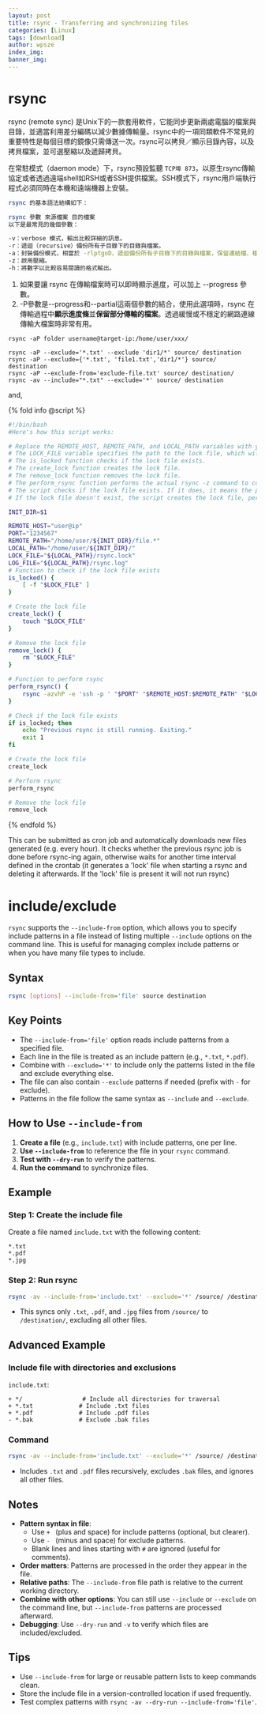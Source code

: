 ```yaml
---
layout: post
title: rsync - Transferring and synchronizing files 
categories: [Linux]
tags: [download]
author: wpsze
index_img: 
banner_img: 
---
```


# rsync

rsync (remote sync) 是Unix下的一款套用軟件，它能同步更新兩處電腦的檔案與目錄，並適當利用差分編碼以減少數據傳輸量。rsync中的一項同類軟件不常見的重要特性是每個目標的鏡像只需傳送一次。rsync可以拷貝／顯示目錄內容，以及拷貝檔案，並可選壓縮以及遞歸拷貝。

在常駐模式（daemon mode）下，rsync預設監聽 `TCP埠 873`，以原生rsync傳輸協定或者透過遠端shell如RSH或者SSH提供檔案。SSH模式下，rsync用戶端執行程式必須同時在本機和遠端機器上安裝。

```sh
rsync 的基本語法結構如下：

rsync 參數 來源檔案 目的檔案
以下是最常見的幾個參數：

-v：verbose 模式，輸出比較詳細的訊息。
-r：遞迴（recursive）備份所有子目錄下的目錄與檔案。
-a：封裝備份模式，相當於 -rlptgoD，遞迴備份所有子目錄下的目錄與檔案，保留連結檔、檔案的擁有者、群組、權限以及時間戳記。
-z：啟用壓縮。
-h：將數字以比較容易閱讀的格式輸出。
```

1. 如果要讓 rsync 在傳輸檔案時可以即時顯示進度，可以加上 --progress 參數。
2. -P參數是--progress和--partial這兩個參數的結合，使用此選項時，rsync 在傳輸過程中**顯示進度條**並**保留部分傳輸的檔案**。透過緩慢或不穩定的網路連線傳輸大檔案時非常有用。

```console
rsync -aP folder username@target-ip:/home/user/xxx/

rsync -aP --exclude='*.txt' --exclude 'dir1/*' source/ destination
rsync -aP --exclude={'*.txt', 'file1.txt','dir1/*'} source/ destination
rsync -aP --exclude-from='exclude-file.txt' source/ destination/
rsync -av --include="*.txt" --exclude='*' source/ destination
```

and,

{% fold info @script %}
```sh
#!/bin/bash
#Here's how this script works:

# Replace the REMOTE_HOST, REMOTE_PATH, and LOCAL_PATH variables with your actual remote host details, remote file path, and local directory path, respectively.
# The LOCK_FILE variable specifies the path to the lock file, which will be used to prevent multiple instances of the script from running simultaneously.
# The is_locked function checks if the lock file exists.
# The create_lock function creates the lock file.
# The remove_lock function removes the lock file.
# The perform_rsync function performs the actual rsync -z command to copy the files from the remote machine to the local machine.
# The script checks if the lock file exists. If it does, it means the previous rsync is still running, so it exits without starting a new rsync.
# If the lock file doesn't exist, the script creates the lock file, performs the rsync, and then removes the lock file.

INIT_DIR=$1

REMOTE_HOST="user@ip"
PORT="1234567"
REMOTE_PATH="/home/user/${INIT_DIR}/file.*" 
LOCAL_PATH="/home/user/${INIT_DIR}/" 
LOCK_FILE="${LOCAL_PATH}/rsync.lock" 
LOG_FILE="${LOCAL_PATH}/rsync.log"
# Function to check if the lock file exists
is_locked() {
    [ -f "$LOCK_FILE" ]
}

# Create the lock file
create_lock() {
    touch "$LOCK_FILE"
}

# Remove the lock file
remove_lock() {
    rm "$LOCK_FILE"
}

# Function to perform rsync
perform_rsync() {
    rsync -azvhP -e 'ssh -p ' "$PORT" "$REMOTE_HOST:$REMOTE_PATH" "$LOCAL_PATH" --log-file=${LOG_FILE}
}

# Check if the lock file exists
if is_locked; then
    echo "Previous rsync is still running. Exiting."
    exit 1
fi

# Create the lock file
create_lock

# Perform rsync
perform_rsync

# Remove the lock file
remove_lock
```
{% endfold %}

This can be submitted as cron job and automatically downloads new files generated (e.g. every hour). 
It checks whether the previous rsync job is done before rsync-ing again, otherwise waits for another time interval defined in the crontab (it generates a 'lock' file when starting a rsync and deleting it afterwards. If the 'lock' file is present it will not run rsync)


# include/exclude

`rsync` supports the `--include-from` option, which allows you to specify include patterns in a file instead of listing multiple `--include` options on the command line. This is useful for managing complex include patterns or when you have many file types to include.

## Syntax

```bash
rsync [options] --include-from='file' source destination
```

## Key Points

- The `--include-from='file'` option reads include patterns from a specified file.
- Each line in the file is treated as an include pattern (e.g., `*.txt`, `*.pdf`).
- Combine with `--exclude='*'` to include only the patterns listed in the file and exclude everything else.
- The file can also contain `--exclude` patterns if needed (prefix with `-` for exclude).
- Patterns in the file follow the same syntax as `--include` and `--exclude`.

## How to Use `--include-from`

1. **Create a file** (e.g., `include.txt`) with include patterns, one per line.
2. **Use `--include-from`** to reference the file in your `rsync` command.
3. **Test with `--dry-run`** to verify the patterns.
4. **Run the command** to synchronize files.

## Example

### Step 1: Create the include file

Create a file named `include.txt` with the following content:

```
*.txt
*.pdf
*.jpg
```

### Step 2: Run rsync

```bash
rsync -av --include-from='include.txt' --exclude='*' /source/ /destination/
```

- This syncs only `.txt`, `.pdf`, and `.jpg` files from `/source/` to `/destination/`, excluding all other files.

## Advanced Example

### Include file with directories and exclusions

`include.txt`:

```
+ */                 # Include all directories for traversal
+ *.txt             # Include .txt files
+ *.pdf             # Include .pdf files
- *.bak             # Exclude .bak files
```

### Command

```bash
rsync -av --include-from='include.txt' --exclude='*' /source/ /destination/
```

- Includes `.txt` and `.pdf` files recursively, excludes `.bak` files, and ignores all other files.

## Notes

- **Pattern syntax in file**:
  - Use `+ ` (plus and space) for include patterns (optional, but clearer).
  - Use `- ` (minus and space) for exclude patterns.
  - Blank lines and lines starting with `#` are ignored (useful for comments).
- **Order matters**: Patterns are processed in the order they appear in the file.
- **Relative paths**: The `--include-from` file path is relative to the current working directory.
- **Combine with other options**: You can still use `--include` or `--exclude` on the command line, but `--include-from` patterns are processed afterward.
- **Debugging**: Use `--dry-run` and `-v` to verify which files are included/excluded.

## Tips
- Use `--include-from` for large or reusable pattern lists to keep commands clean.
- Store the include file in a version-controlled location if used frequently.
- Test complex patterns with `rsync -av --dry-run --include-from='file'`.
